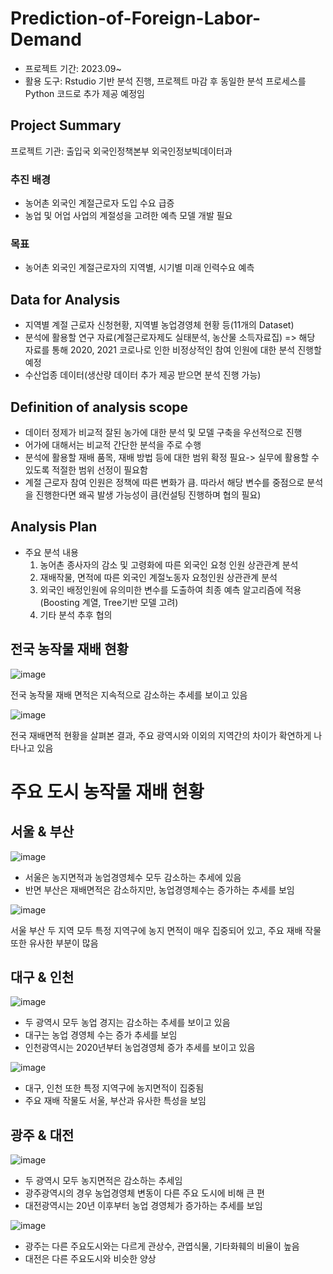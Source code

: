 # Prediction-of-Foreign-Labor-Demand
- 프로젝트 기간: 2023.09~
- 활용 도구: Rstudio 기반 분석 진행, 프로젝트 마감 후 동일한 분석 프로세스를 Python 코드로 추가 제공 예정임
## Project Summary

프로젝트 기관: 출입국 외국인정책본부 외국인정보빅데이터과

### 추진 배경

- 농어촌 외국인 계절근로자 도입 수요 급증
- 농업 및 어업 사업의 계절성을 고려한 예측 모델 개발 필요

### 목표

- 농어촌 외국인 계절근로자의 지역별, 시기별 미래 인력수요 예측
 
## Data for Analysis

- 지역별 계절 근로자 신청현황, 지역별 농업경영체 현황 등(11개의 Dataset)
- 분석에 활용할 연구 자료(계절근로자제도 실태분석, 농산물 소득자료집)
  => 해당 자료를 통해 2020, 2021 코로나로 인한 비정상적인 참여 인원에 대한 분석 진행할 예정
- 수산업종 데이터(생산량 데이터 추가 제공 받으면 분석 진행 가능)

## Definition of analysis scope

- 데이터 정제가 비교적 잘된 농가에 대한 분석 및 모델 구축을 우선적으로 진행
- 어가에 대해서는 비교적 간단한 분석을 주로 수행
- 분석에 활용할 재배 품목, 재배 방법 등에 대한 범위 확정 필요-> 실무에 활용할 수 있도록 적절한 범위 선정이 필요함
- 계절 근로자 참여 인원은 정책에 따른 변화가 큼. 따라서 해당 변수를 중점으로 분석을 진행한다면 왜곡 발생 가능성이 큼(컨설팅 진행하며 협의 필요)

## Analysis Plan

- 주요 분석 내용
  1. 농어촌 종사자의 감소 및 고령화에 따른 외국인 요청 인원 상관관계 분석
  2. 재배작물, 면적에 따른 외국인 계절노동자 요청인원 상관관계 분석
  3. 외국인 배정인원에 유의미한 변수를 도출하여 최종 예측 알고리즘에 적용(Boosting 계열, Tree기반 모델 고려)
  4. 기타 분석 추후 협의

## 전국 농작물 재배 현황

![image](https://github.com/eumtaewon/Prediction-of-Foreign-Labor-Demand/assets/104436260/2a3a74ae-a197-4ed4-8d74-23b1ba34d17e)

전국 농작물 재배 면적은 지속적으로 감소하는 추세를 보이고 있음

![image](https://github.com/eumtaewon/Prediction-of-Foreign-Labor-Demand/assets/104436260/91b6c125-0001-4e5a-944e-314871dcfb9e)

전국 재배면적 현황을 살펴본 결과, 주요 광역시와 이외의 지역간의 차이가 확연하게 나타나고 있음

# 주요 도시 농작물 재배 현황

## 서울 & 부산
![image](https://github.com/eumtaewon/Prediction-of-Foreign-Labor-Demand/assets/104436260/a9f8261d-baa2-44d3-8c0d-afbc2a2a7218)

- 서울은 농지면적과 농업경영체수 모두 감소하는 추세에 있음
- 반면 부산은 재배면적은 감소하지만, 농업경영체수는 증가하는 추세를 보임

![image](https://github.com/eumtaewon/Prediction-of-Foreign-Labor-Demand/assets/104436260/19b8cb07-5571-4e91-bd3d-bfe69daf619b)

서울 부산 두 지역 모두 특정 지역구에 농지 면적이 매우 집중되어 있고, 주요 재배 작물 또한 유사한 부분이 많음

## 대구 & 인천

![image](https://github.com/eumtaewon/Prediction-of-Foreign-Labor-Demand/assets/104436260/b903fd42-9536-4f79-bdf9-8c5e0060e1f0)

- 두 광역시 모두 농업 경지는 감소하는 추세를 보이고 있음
- 대구는 농업 경영체 수는 증가 추세를 보임
- 인천광역시는 2020년부터 농업경영체 증가 추세를 보이고 있음

![image](https://github.com/eumtaewon/Prediction-of-Foreign-Labor-Demand/assets/104436260/125b05f1-2186-4a26-b89c-3d26e114a2b0)

- 대구, 인천 또한 특정 지역구에 농지면적이 집중됨
- 주요 재배 작물도 서울, 부산과 유사한 특성을 보임

## 광주 & 대전

![image](https://github.com/eumtaewon/Prediction-of-Foreign-Labor-Demand/assets/104436260/0567bda5-1c95-4278-a73a-bbd1d94ec344)

- 두 광역시 모두 농지면적은 감소하는 추세임
- 광주광역시의 경우 농업경영체 변동이 다른 주요 도시에 비해 큰 편
- 대전광역시는 20년 이후부터 농업 경영체가 증가하는 추세를 보임

![image](https://github.com/eumtaewon/Prediction-of-Foreign-Labor-Demand/assets/104436260/02ef8561-1f8b-4045-9afa-a2fdae4d0aba)

- 광주는 다른 주요도시와는 다르게 관상수, 관엽식물, 기타화훼의 비율이 높음
- 대전은 다른 주요도시와 비슷한 양상
